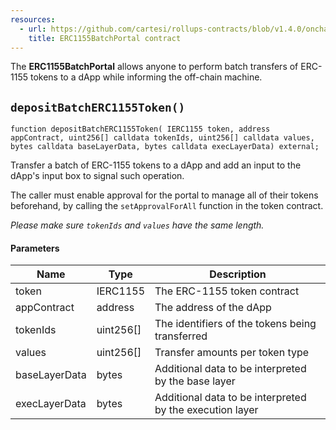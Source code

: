 ```yaml
---
resources:
  - url: https://github.com/cartesi/rollups-contracts/blob/v1.4.0/onchain/rollups/contracts/portals/ERC1155BatchPortal.sol
    title: ERC1155BatchPortal contract
---
```


The **ERC1155BatchPortal** allows anyone to perform batch transfers of
ERC-1155 tokens to a dApp while informing the off-chain machine.

## `depositBatchERC1155Token()`

```solidity
function depositBatchERC1155Token( IERC1155 token, address appContract, uint256[] calldata tokenIds, uint256[] calldata values, bytes calldata baseLayerData, bytes calldata execLayerData) external;
```

Transfer a batch of ERC-1155 tokens to a dApp and add an input to
the dApp's input box to signal such operation.

The caller must enable approval for the portal to manage all of their tokens
beforehand, by calling the `setApprovalForAll` function in the token contract.

_Please make sure `tokenIds` and `values` have the same length._

#### Parameters

| Name          | Type      | Description                                              |
| ------------- | --------- | -------------------------------------------------------- |
| token         | IERC1155  | The ERC-1155 token contract                              |
| appContract   | address   | The address of the dApp                                  |
| tokenIds      | uint256[] | The identifiers of the tokens being transferred          |
| values        | uint256[] | Transfer amounts per token type                          |
| baseLayerData | bytes     | Additional data to be interpreted by the base layer      |
| execLayerData | bytes     | Additional data to be interpreted by the execution layer |

